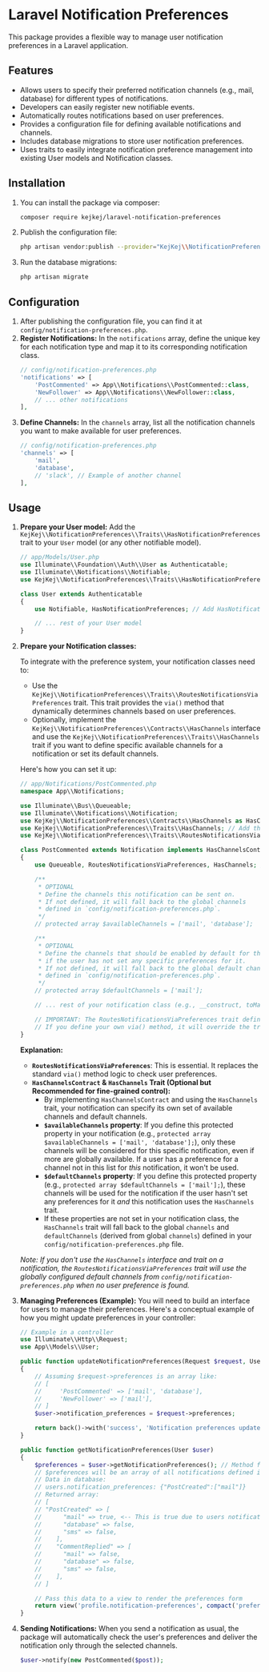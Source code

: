 # Laravel Notification Preferences

This package provides a flexible way to manage user notification preferences in a Laravel application.

## Features

- Allows users to specify their preferred notification channels (e.g., mail, database) for different types of notifications.
- Developers can easily register new notifiable events.
- Automatically routes notifications based on user preferences.
- Provides a configuration file for defining available notifications and channels.
- Includes database migrations to store user notification preferences.
- Uses traits to easily integrate notification preference management into existing User models and Notification classes.

## Installation

1.  You can install the package via composer:
    ```bash
    composer require kejkej/laravel-notification-preferences
    ```
2.  Publish the configuration file:
    ```bash
    php artisan vendor:publish --provider="KejKej\\NotificationPreferences\\NotificationPreferencesServiceProvider" --tag="config"
    ```
3.  Run the database migrations:
    ```bash
    php artisan migrate
    ```

## Configuration

1.  After publishing the configuration file, you can find it at `config/notification-preferences.php`.
2.  **Register Notifications:**
    In the `notifications` array, define the unique key for each notification type and map it to its corresponding notification class.
    ```php
    // config/notification-preferences.php
    'notifications' => [
        'PostCommented' => App\\Notifications\\PostCommented::class,
        'NewFollower' => App\\Notifications\\NewFollower::class,
        // ... other notifications
    ],
    ```
3.  **Define Channels:**
    In the `channels` array, list all the notification channels you want to make available for user preferences.
    ```php
    // config/notification-preferences.php
    'channels' => [
        'mail',
        'database',
        // 'slack', // Example of another channel
    ],
    ```

## Usage

1.  **Prepare your User model:**
    Add the `KejKej\\NotificationPreferences\\Traits\\HasNotificationPreferences` trait to your `User` model (or any other notifiable model).
    ```php
    // app/Models/User.php
    use Illuminate\\Foundation\\Auth\\User as Authenticatable;
    use Illuminate\\Notifications\\Notifiable;
    use KejKej\\NotificationPreferences\\Traits\\HasNotificationPreferences; // Add this

    class User extends Authenticatable
    {
        use Notifiable, HasNotificationPreferences; // Add HasNotificationPreferences here

        // ... rest of your User model
    }
    ```

2.  **Prepare your Notification classes:**

    To integrate with the preference system, your notification classes need to:
    *   Use the `KejKej\\NotificationPreferences\\Traits\\RoutesNotificationsViaPreferences` trait. This trait provides the `via()` method that dynamically determines channels based on user preferences.
    *   Optionally, implement the `KejKej\\NotificationPreferences\\Contracts\\HasChannels` interface and use the `KejKej\\NotificationPreferences\\Traits\\HasChannels` trait if you want to define specific available channels for a notification or set its default channels.

    Here's how you can set it up:

    ```php
    // app/Notifications/PostCommented.php
    namespace App\\Notifications;

    use Illuminate\\Bus\\Queueable;
    use Illuminate\\Notifications\\Notification;
    use KejKej\\NotificationPreferences\\Contracts\\HasChannels as HasChannelsContract; // Add this
    use KejKej\\NotificationPreferences\\Traits\\HasChannels; // Add this
    use KejKej\\NotificationPreferences\\Traits\\RoutesNotificationsViaPreferences; // Add this

    class PostCommented extends Notification implements HasChannelsContract // Implement the contract
    {
        use Queueable, RoutesNotificationsViaPreferences, HasChannels; // Add the traits

        /**
         * OPTIONAL
         * Define the channels this notification can be sent on.
         * If not defined, it will fall back to the global channels 
         * defined in `config/notification-preferences.php`.
         */
        // protected array $availableChannels = ['mail', 'database'];

        /**
         * OPTIONAL
         * Define the channels that should be enabled by default for this notification
         * if the user has not set any specific preferences for it.
         * If not defined, it will fall back to the global default channels 
         * defined in `config/notification-preferences.php`.
         */
        // protected array $defaultChannels = ['mail'];

        // ... rest of your notification class (e.g., __construct, toMail, toArray)

        // IMPORTANT: The RoutesNotificationsViaPreferences trait defines via() method
        // If you define your own via() method, it will override the trait's logic.
    }
    ```

    **Explanation:**

    *   **`RoutesNotificationsViaPreferences`**: This is essential. It replaces the standard `via()` method logic to check user preferences.
    *   **`HasChannelsContract` & `HasChannels` Trait (Optional but Recommended for fine-grained control):**
        *   By implementing `HasChannelsContract` and using the `HasChannels` trait, your notification can specify its own set of available channels and default channels.
        *   **`$availableChannels` property**: If you define this protected property in your notification (e.g., `protected array $availableChannels = ['mail', 'database'];`), only these channels will be considered for this specific notification, even if more are globally available. If a user has a preference for a channel not in this list for *this* notification, it won't be used.
        *   **`$defaultChannels` property**: If you define this protected property (e.g., `protected array $defaultChannels = ['mail'];`), these channels will be used for the notification if the user hasn't set any preferences for it *and* this notification uses the `HasChannels` trait.
        *   If these properties are not set in your notification class, the `HasChannels` trait will fall back to the global `channels` and `defaultChannels` (derived from global `channels`) defined in your `config/notification-preferences.php` file.

    *Note: If you don't use the `HasChannels` interface and trait on a notification, the `RoutesNotificationsViaPreferences` trait will use the globally configured default channels from `config/notification-preferences.php` when no user preference is found.*

3.  **Managing Preferences (Example):**
    You will need to build an interface for users to manage their preferences. Here's a conceptual example of how you might update preferences in your controller:

    ```php
    // Example in a controller
    use Illuminate\\Http\\Request;
    use App\\Models\\User;

    public function updateNotificationPreferences(Request $request, User $user)
    {
        // Assuming $request->preferences is an array like:
        // [
        //     'PostCommented' => ['mail', 'database'],
        //     'NewFollower' => ['mail'],
        // ]
        $user->notification_preferences = $request->preferences;

        return back()->with('success', 'Notification preferences updated!');
    }

    public function getNotificationPreferences(User $user)
    {
        $preferences = $user->getNotificationPreferences(); // Method from HasNotificationPreferences trait
        // $preferences will be an array of all notifications defined in config, along with user's settings
        // Data in database:
        // users.notification_preferences: {"PostCreated":["mail"]}
        // Returned array:
        // [
        // "PostCreated" => [
        //      "mail" => true, <-- This is true due to users notification preferences
        //      "database" => false,
        //      "sms" => false,
        //    ],
        //    "CommentReplied" => [
        //      "mail" => false,
        //      "database" => false,
        //      "sms" => false,
        //    ],
        // ]

        // Pass this data to a view to render the preferences form
        return view('profile.notification-preferences', compact('preferences'));
    }
    ```

4.  **Sending Notifications:**
    When you send a notification as usual, the package will automatically check the user's preferences and deliver the notification only through the selected channels.

    ```php
    $user->notify(new PostCommented($post));
    ```
